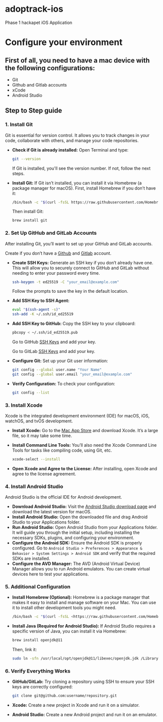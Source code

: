 # adoptrack-ios
Phase 1 hackapet iOS Application

# Configure your environment
## First of all, you need to have a mac device with the following configurations:

- Git
- Github and Gitlab accounts
- xCode
- Android Studio

## Step to Step guide

### 1. **Install Git**

Git is essential for version control. It allows you to track changes in your code, collaborate with others, and manage your code repositories.

- **Check if Git is already installed:**
Open Terminal and type:
    
    ```bash
    git --version
    ```
    
    If Git is installed, you'll see the version number. If not, follow the next steps.
    
- **Install Git:**
If Git isn’t installed, you can install it via Homebrew (a package manager for macOS). First, install Homebrew if you don’t have it:
    
    ```bash
    /bin/bash -c "$(curl -fsSL https://raw.githubusercontent.com/Homebrew/install/HEAD/install.sh)"
    ```
    
    Then install Git:
    
    ```bash
    brew install git
    ```
    

### 2. **Set Up GitHub and GitLab Accounts**

After installing Git, you’ll want to set up your GitHub and GitLab accounts.

Create if you don’t have a [Github](https://github.com/) and [Gitlab](https://about.gitlab.com/) account.

- **Create SSH Keys:**
Generate an SSH key if you don’t already have one. This will allow you to securely connect to GitHub and GitLab without needing to enter your password every time.
    
    ```bash
    ssh-keygen -t ed25519 -C "your_email@example.com"
    
    ```
    
    Follow the prompts to save the key in the default location.
    
- **Add SSH Key to SSH Agent:**
    
    ```bash
    eval "$(ssh-agent -s)"
    ssh-add -K ~/.ssh/id_ed25519
    
    ```
    
- **Add SSH Key to GitHub:**
Copy the SSH key to your clipboard:
    
    ```bash
    pbcopy < ~/.ssh/id_ed25519.pub
    
    ```
    
    Go to GitHub [SSH Keys](https://github.com/settings/keys) and add your key.
    
    Go to GitLab [SSH Keys](https://gitlab.com/-/user_settings/ssh_keys) and add your key.
    
- **Configure Git:**
Set up your Git user information:
    
    ```bash
    git config --global user.name "Your Name"
    git config --global user.email "your_email@example.com"
    ```
    
- **Verify Configuration:**
To check your configuration:
    
    ```bash
    git config --list
    ```
    

### 3. **Install Xcode**

Xcode is the integrated development environment (IDE) for macOS, iOS, watchOS, and tvOS development.

- **Install Xcode:**
Go to the [Mac App Store](https://apps.apple.com/us/app/xcode/id497799835?mt=12) and download Xcode. It’s a large file, so it may take some time.
- **Install Command Line Tools:**
You’ll also need the Xcode Command Line Tools for tasks like compiling code, using Git, etc.
    
    ```bash
    xcode-select --install
    ```
    
- **Open Xcode and Agree to the License:**
After installing, open Xcode and agree to the license agreement.

### 4. **Install Android Studio**

Android Studio is the official IDE for Android development.

- **Download Android Studio:**
Visit the [Android Studio download page](https://developer.android.com/studio) and download the latest version for macOS.
- **Install Android Studio:**
Open the downloaded file and drag Android Studio to your Applications folder.
- **Run Android Studio:**
Open Android Studio from your Applications folder. It will guide you through the initial setup, including installing the necessary SDKs, plugins, and configuring your environment.
- **Configure the Android SDK:**
Ensure the Android SDK is properly configured. Go to `Android Studio > Preferences > Appearance & Behavior > System Settings > Android SDK` and verify that the required SDKs are installed.
- **Configure the AVD Manager:**
The AVD (Android Virtual Device) Manager allows you to run Android emulators. You can create virtual devices here to test your applications.

### 5. **Additional Configuration**

- **Install Homebrew (Optional):**
Homebrew is a package manager that makes it easy to install and manage software on your Mac. You can use it to install other development tools you might need.
    
    ```bash
    /bin/bash -c "$(curl -fsSL <https://raw.githubusercontent.com/Homebrew/install/HEAD/install.sh>)"
    ```
    
- **Install Java (Required for Android Studio):**
If Android Studio requires a specific version of Java, you can install it via Homebrew:
    
    ```bash
    brew install openjdk@11
    ```
    
    Then, link it:
    
    ```bash
    sudo ln -sfn /usr/local/opt/openjdk@11/libexec/openjdk.jdk /Library/Java/JavaVirtualMachines/openjdk-11.jdk
    ```
    

### 6. **Verify Everything Works**

- **GitHub/GitLab:** Try cloning a repository using SSH to ensure your SSH keys are correctly configured:
    
    ```bash
    git clone git@github.com:username/repository.git
    ```
    
- **Xcode:** Create a new project in Xcode and run it on a simulator.
- **Android Studio:** Create a new Android project and run it on an emulator.
